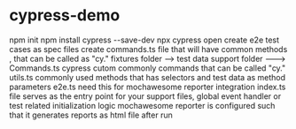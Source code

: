 # cypress-demo
npm init
npm install cypress --save-dev
npx cypress open
create e2e test cases as spec files 
create commands.ts file that will have common methods , that can be called as "cy."
fixtures folder --> test data
support folder ---> 
Commands.ts cypress cutom commonly commands that can be called "cy."
utils.ts commonly used methods that has selectors and test data as method parameters 
e2e.ts need this for mochawesome reporter integration
index.ts file serves as the entry point for your support files, global event handler or test related initialization logic
mochawesome reporter is configured such that it generates reports as html file after run


